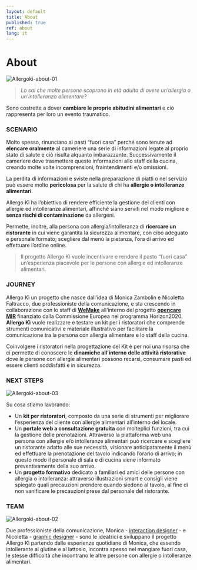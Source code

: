 ```yaml
---
layout: default
title: About
published: true
ref: about
lang: it
---
```


# About

<img src="https://opencarecc.github.io/allergoki/assets/AK-about-img-01.jpg" alt="Allergoki-about-01">

<blockquote><i>Lo sai che molte persone scoprono in età adulta di avere un’allergia o un’intolleranza alimentare?</i></blockquote>

Sono costrette a dover <b>cambiare le proprie abitudini alimentari</b> e ciò rappresenta per loro un evento traumatico.

### SCENARIO
Molto spesso, rinunciano ai pasti “fuori casa” perché sono tenute ad <b>elencare oralmente</b> al cameriere una serie di informazioni legate al proprio stato di salute e ciò risulta alquanto imbarazzante. Successivamente il cameriere deve trasmettere queste informazioni allo staff della cucina, creando molte volte incomprensioni, fraintendimenti e/o omissioni.

La perdita di informazioni e sviste nella preparazione di piatti o nel servizio può essere molto <b>pericolosa</b> per la salute di chi ha <b>allergie o intolleranze alimentari</b>.

Allergo Kì ha l’obiettivo di rendere efficiente la gestione dei clienti con allergie ed intolleranze alimentari, affinché siano serviti nel modo migliore e <b>senza rischi di contaminazione</b> da allergeni.

Permette, inoltre, alla persona con allergia/intolleranza di <b>ricercare un ristorante</b> in cui viene garantita la sicurezza alimentare, con cibo adeguato e personale formato; scegliere dal menù la pietanza, l’ora di arrivo ed effettuare l’ordine online.

> Il progetto Allergo Kì vuole incentivare e rendere il pasto “fuori casa” un’esperienza piacevole per le persone con allergie ed intolleranze alimentari.

### JOURNEY
Allergo Kì un progetto che nasce dall’idea di Monica Zambolin e Nicoletta Faltracco, due professioniste della comunicazione, e sta crescendo in collaborazione con lo staff di **[WeMake](http://wemake.cc/)** all’interno del progetto **[opencare MIR](http://wemake.cc/opencare/maker-in-residence/)** finanziato dalla Commissione Europea nel programma Horizon2020.
**Allergo Kì** vuole realizzare e testare un kit per i ristoratori che comprende strumenti comunicativi e materiale illustrativo per facilitare la comunicazione tra la persona con allergia alimentare e lo staff della cucina.

Coinvolgere i ristoratori nella progettazione del Kit è per noi una risorsa che ci permette di conoscere le <b>dinamiche all’interno delle attività ristorative</b> dove le persone con allergie alimentari possono recarsi, consumare pasti ed essere clienti soddisfatti e in sicurezza.

### NEXT STEPS

<img src="https://opencarecc.github.io/allergoki/assets/AK-about-img-03.jpg" alt="Allergoki-about-03">

Su cosa stiamo lavorando:
* Un <b>kit per ristoratori</b>, composto da una serie di strumenti per migliorare l’esperienza del cliente con allergie alimentari all’interno del locale.
* Un <b>portale web a consultazione gratuita</b> con molteplici funzioni, tra cui la gestione delle prenotazioni. Attraverso la piattaforma web una persona con allergie e/o intolleranze alimentari può ricercare e scegliere un ristorante adatto alle sue necessità, visionare anticipatamente il menù ed effettuare la prenotazione del tavolo indicando l’orario di arrivo; in questo modo il personale di sala e di cucina viene informato preventivamente della suo arrivo.
* Un <b>progetto formativo</b> dedicato a familiari ed amici delle persone con allergia o intolleranza: attraverso illustrazioni smart e consigli viene spiegato quali precauzioni prendere quando siedono al tavolo, al fine di non vanificare le precauzioni prese dal personale del ristorante.

### TEAM

<img src="https://opencarecc.github.io/allergoki/assets/AK-about-img-02.jpg" alt="Allergoki-about-02">

Due professioniste della comunicazione, Monica - [interaction designer](http://www.zazidesign.com/) - e Nicoletta - [graphic designer](http://www.litgraphicdesign.com/) - sono le ideatrici e sviluppano il progetto Allergo Kì partendo dalle esperienze quotidiane di Monica, che essendo intollerante al glutine e al lattosio, incontra spesso nel mangiare fuori casa, le stesse difficoltà che incontrano le altre persone con allergie o intolleranze alimentari.
